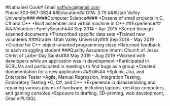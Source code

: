 #Nathaniel Cook#
Email naffymc@gmail.com  
Phone 303-667-0824
##Education##
GPA: 3.79
###Utah Valley University###
####Computer Science####
*Dozens of small projects in C, C# and C++
*Built assembler and virtual machine in C++
##Experience##
###Volunteer: FamilySearch###
Sep 2014 - Apr 2015
*Sorted through scanned documents
*Transcribed specific data sets
*Trained new volunteers
###Grader: Utah Valley University###
Sep 2018 - May 2019
*Graded for C++ object-oriented programming class
*Returned feedback to each struggling student
###Quality Assurance Intern: Church of Jesus Christ of Latter-Day Saints###
May 2019 - Aug 2019
*Worked with developers while an application was in development
*Participated in SCRUMs and participated in meetings to find bugs as a group
*Created documentation for a new application
##Skills##
*Splunk, Jira, and Enterprise Tester
*Agile, Manual Regression, Integration Testing, Exploratory Testing
*C, C#, and C++
*Experience in disassembling and repairing various pieces of hardware, including laptops, desktop computers, and gaming consoles
*Exposure to drafting, 3D-printing, web development, Oracle PL/SQL
